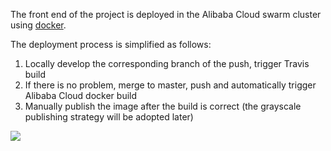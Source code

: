 The front end of the project is deployed in the Alibaba Cloud swarm cluster using [docker](https://github.com/coderplanets/coderplanets_web/blob/docs/deploy/production/Dockerfile).

The deployment process is simplified as follows:

1. Locally develop the corresponding branch of the push, trigger Travis build
2. If there is no problem, merge to master, push and automatically trigger Alibaba Cloud docker build
3. Manually publish the image after the build is correct (the grayscale publishing strategy will be adopted later)


![](https://raw.githubusercontent.com/coderplanets/coderplanets_server/dev/docs/snapshots/deployment.png)

